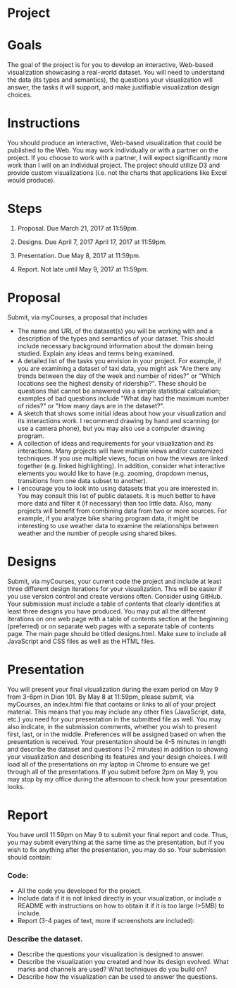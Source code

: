 # Project

# Goals
The goal of the project is for you to develop an interactive, Web-based visualization showcasing a real-world dataset. You will need to understand the data (its types and semantics), the questions your visualization will answer, the tasks it will support, and make justifiable visualization design choices.

# Instructions
You should produce an interactive, Web-based visualization that could be published to the Web. You may work individually or with a partner on the project. If you choose to work with a partner, I will expect significantly more work than I will on an individual project. The project should utilize D3 and provide custom visualizations (i.e. not the charts that applications like Excel would produce).

# Steps
1. Proposal. Due March 21, 2017 at 11:59pm.

2. Designs. Due April 7, 2017 April 17, 2017 at 11:59pm.

3. Presentation. Due May 8, 2017 at 11:59pm.

4. Report. Not late until May 9, 2017 at 11:59pm.

# Proposal
Submit, via myCourses, a proposal that includes

- The name and URL of the dataset(s) you will be working with and a description of the types and semantics of your dataset. This should include necessary background information about the domain being studied. Explain any ideas and terms being examined.
- A detailed list of the tasks you envision in your project. For example, if you are examining a dataset of taxi data, you might ask "Are there any trends between the day of the week and number of rides?" or "Which locations see the highest density of ridership?". These should be questions that cannot be answered via a simple statistical calculation; examples of bad questions include "What day had the maximum number of rides?" or "How many days are in the dataset?".
- A sketch that shows some initial ideas about how your visualization and its interactions work. I recommend drawing by hand and scanning (or use a camera phone), but you may also use a computer drawing program.
- A collection of ideas and requirements for your visualization and its interactions. Many projects will have multiple views and/or customized techniques. If you use multiple views, focus on how the views are linked together (e.g. linked highlighting). In addition, consider what interactive elements you would like to have (e.g. zooming, dropdown menus, transitions from one data subset to another).
- I encourage you to look into using datasets that you are interested in. You may consult this list of public datasets. It is much better to have more data and filter it (if necessary) than too little data. Also, many projects will benefit from combining data from two or more sources. For example, if you analyze bike sharing program data, it might be interesting to use weather data to examine the relationships between weather and the number of people using shared bikes.

# Designs
Submit, via myCourses, your current code the project and include at least three different design iterations for your visualization. This will be easier if you use version control and create versions often. Consider using GitHub. Your submission must include a table of contents that clearly identifies at least three designs you have produced. You may put all the different iterations on one web page with a table of contents section at the beginning (preferred) or on separate web pages with a separate table of contents page. The main page should be titled designs.html. Make sure to include all JavaScript and CSS files as well as the HTML files.

# Presentation
You will present your final visualization during the exam period on May 9 from 3-6pm in Dion 101. By May 8 at 11:59pm, please submit, via myCourses, an index.html file that contains or links to all of your project material. This means that you may include any other files (JavaScript, data, etc.) you need for your presentation in the submitted file as well. You may also indicate, in the submission comments, whether you wish to present first, last, or in the middle. Preferences will be assigned based on when the presentation is received. Your presentation should be 4-5 minutes in length and describe the dataset and questions (1-2 minutes) in addition to showing your visualization and describing its features and your design choices. I will load all of the presentations on my laptop in Chrome to ensure we get through all of the presentations. If you submit before 2pm on May 9, you may stop by my office during the afternoon to check how your presentation looks.

# Report
You have until 11:59pm on May 9 to submit your final report and code. Thus, you may submit everything at the same time as the presentation, but if you wish to fix anything after the presentation, you may do so. Your submission should contain:

### Code:

- All the code you developed for the project.
- Include data if it is not linked directly in your visualization, or include a README with instructions on how to obtain it if it is too large (>5MB) to include.
- Report (3-4 pages of text, more if screenshots are included):

### Describe the dataset.
- Describe the questions your visualization is designed to answer.
- Describe the visualization you created and how its design evolved. What marks and channels are used? What techniques do you build on?
- Describe how the visualization can be used to answer the questions.
